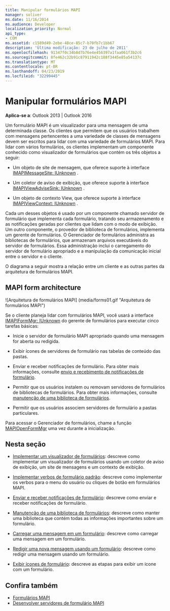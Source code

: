 ```yaml
---
title: Manipular formulários MAPI
manager: soliver
ms.date: 11/16/2014
ms.audience: Developer
localization_priority: Normal
api_type:
- COM
ms.assetid: c1589d49-2ebe-48ce-85c7-b70fb7c1bb67
description: 'Última modificação: 23 de julho de 2011'
ms.openlocfilehash: 91347f0c34b8d7b76e4e456397a1faa061f3b2c6
ms.sourcegitcommit: 8fe462c32b91c87911942c188f3445e85a54137c
ms.translationtype: MT
ms.contentlocale: pt-BR
ms.lasthandoff: 04/23/2019
ms.locfileid: "32299445"
---
```

# <a name="handling-mapi-forms"></a>Manipular formulários MAPI

**Aplica-se a**: Outlook 2013 | Outlook 2016 
  
Um formulário MAPI é um visualizador para uma mensagem de uma determinada classe. Os clientes que permitem que os usuários trabalhem com mensagens pertencentes a uma variedade de classes de mensagens devem ser escritos para lidar com uma variedade de formulários MAPI. Para lidar com vários formulários, os clientes implementam um componente conhecido como visualizador de formulários que contém os três objetos a seguir:
  
- Um objeto de site de mensagem, que oferece suporte à interface [IMAPIMessageSite: IUnknown](imapimessagesiteiunknown.md) . 
    
- Um coletor de aviso de exibição, que oferece suporte à interface [IMAPIViewAdviseSink: IUnknown](imapiviewadvisesinkiunknown.md) . 
    
- Um objeto de contexto View, que oferece suporte à interface [IMAPIViewContext: IUnknown](imapiviewcontextiunknown.md) . 
    
Cada um desses objetos é usado por um componente chamado servidor de formulário que implementa cada formulário, tratando seu armazenamento e as notificações geradas por clientes que lidam com o modo de exibição. Um outro componente, o provedor de biblioteca de formulários, implementa um gerente de formulários. O Gerenciador de formulários administra as bibliotecas de formulários, que armazenam arquivos executáveis do servidor de formulários. Essa administração inclui o carregamento do servidor de formulário apropriado e a manipulação da comunicação inicial entre o servidor e o cliente.
  
O diagrama a seguir mostra a relação entre um cliente e as outras partes da arquitetura de formulários MAPI.
  
## <a name="mapi-form-architecture"></a>MAPI form architecture
  
![Arquitetura de formulários MAPI] (media/forms01.gif "Arquitetura de formulários MAPI")
  
Se o cliente planeja lidar com formulários MAPI, você usará a interface [IMAPIFormMgr: IUnknown](imapiformmgriunknown.md) do gerente de formulários para executar cinco tarefas básicas: 
  
- Inicie o servidor de formulário MAPI apropriado quando uma mensagem for aberta ou redigida.
    
- Exibir ícones de servidores de formulário nas tabelas de conteúdo das pastas.
    
- Enviar e receber notificações de formulário. Para obter mais informações, consulte [envio e recebimento de notificações de formulário](sending-and-receiving-form-notifications.md).
    
- Permitir que os usuários instalem ou removam servidores de formulários de bibliotecas de formulários. Para obter mais informações, consulte [manutenção de uma biblioteca de formulários](maintaining-a-form-library.md).
    
- Permitir que os usuários associem servidores de formulário a pastas particulares.
    
Para acessar o Gerenciador de formulários, chame a função [MAPIOpenFormMgr](mapiopenformmgr.md) uma vez durante a inicialização. 
  
## <a name="in-this-section"></a>Nesta seção

- [Implementar um visualizador de formulários](implementing-a-form-viewer.md): descreve como implementar um visualizador de formulários usando um coletor de aviso de exibição, um site de mensagens e um contexto de exibição.
    
- [Implementar verbos de formulário padrão](implementing-standard-form-verbs.md): descreve como implementar os verbos para o menu do usuário ou cliques de botão em formulários MAPI.
    
- [Enviar e receber notificações de formulário](sending-and-receiving-form-notifications.md): descreve como enviar e receber notificações de formulário.
    
- [Manutenção de uma biblioteca de formulários](maintaining-a-form-library.md): descreve como manter uma biblioteca que contém todas as informações importantes sobre um formulário.
    
- [Carregar uma mensagem em um formulário](loading-a-message-into-a-form.md): descreve como carregar uma mensagem em um formulário.
    
- [Redigir uma nova mensagem usando um formulário](composing-a-new-message-by-using-a-form.md): descreve como redigir uma mensagem usando um formulário.
    
- [Exibir ícones de formulário](displaying-form-icons.md): descreve as etapas para exibir um ícone com um formulário.
    
## <a name="see-also"></a>Confira também

- [Formulários MAPI](mapi-forms.md)
- [Desenvolver servidores de formulário MAPI](developing-mapi-form-servers.md)

